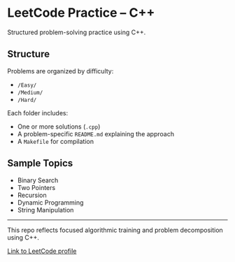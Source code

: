 # LeetCode Practice – C++

Structured problem-solving practice using C++.

## Structure
Problems are organized by difficulty:
- `/Easy/`
- `/Medium/`
- `/Hard/`

Each folder includes:
- One or more solutions (`.cpp`)
- A problem-specific `README.md` explaining the approach
- A `Makefile` for compilation

## Sample Topics
- Binary Search
- Two Pointers
- Recursion
- Dynamic Programming
- String Manipulation

---

This repo reflects focused algorithmic training and problem decomposition using C++.


[Link to LeetCode profile](https://leetcode.com/u/6q4joByrDaHExhSp/)
